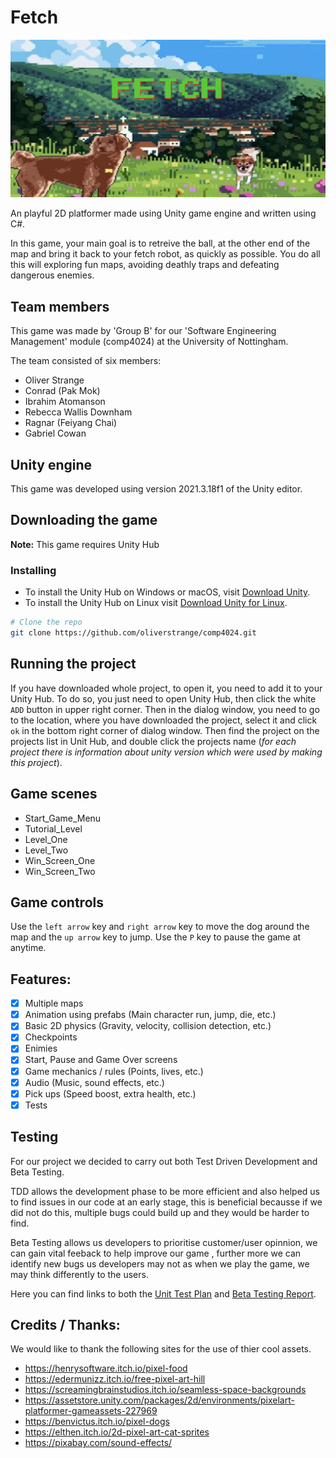 # Fetch

![](Resources/GameImage.png)

An playful 2D platformer made using Unity game engine and written using C#.

In this game, your main goal is to retreive the ball, at the other end of the map and bring it back to your fetch robot, as quickly as possible. You do all this will exploring fun maps, avoiding deathly traps and defeating dangerous enemies.

## Team members

This game was made by 'Group B' for our 'Software Engineering Management' module (comp4024) at the University of Nottingham. 

The team consisted of six members:

- Oliver Strange
- Conrad (Pak Mok)
- Ibrahim Atomanson
- Rebecca Wallis Downham
- Ragnar (Feiyang Chai)
- Gabriel Cowan

## Unity engine

This game was developed using version 2021.3.18f1 of the Unity editor.

## Downloading the game

**Note:** This game requires Unity Hub

### Installing

- To install the Unity Hub on Windows or macOS, visit [Download Unity](https://unity3d.com/get-unity/download).
- To install the Unity Hub on Linux visit [Download Unity for Linux](https://forum.unity.com/threads/unity-hub-v2-0-0-release.677485/?_ga=2.62773420.187063667.1583686914-1236938044.1553758856).

```bash
# Clone the repo
git clone https://github.com/oliverstrange/comp4024.git
```

## Running the project

If you have downloaded whole project, to open it, you need to add it to your Unity Hub.
To do so, you just need to open Unity Hub, then click the white `ADD` button in upper right corner. Then in the dialog window, you need to go to the location, where you have downloaded the project, select it and click `ok` in the bottom right corner of dialog window. Then find the project on the projects list in Unit Hub, and double click the projects name (*for each project there is information about unity version which were used by making this project*). 

## Game scenes

- Start_Game_Menu
- Tutorial_Level
- Level_One
- Level_Two
- Win_Screen_One
- Win_Screen_Two

## Game controls

Use the `left arrow` key and `right arrow` key to move the dog around the map and the `up arrow` key to jump. 
Use the `P` key to pause the game at anytime.

## Features:

- [x] Multiple maps
- [x] Animation using prefabs (Main character run, jump, die, etc.)
- [x] Basic 2D physics (Gravity, velocity, collision detection, etc.)
- [x] Checkpoints 
- [x] Enimies
- [x] Start, Pause and Game Over screens
- [x] Game mechanics / rules (Points, lives, etc.)
- [x] Audio (Music, sound effects, etc.)
- [x] Pick ups (Speed boost, extra health, etc.) 
- [x] Tests

## Testing

For our project we decided to carry out both Test Driven Development and Beta Testing. 

TDD allows the development phase to be more efficient and also helped us to find issues in our code at an early stage, this is beneficial becausse if we did not do this, multiple bugs could build up and they would be harder to find.

Beta Testing allows us developers to prioritise customer/user opinnion, we can gain vital feeback to help improve our game , further more we can identify new bugs us developers may not as when we play the game, we may think differently to the users.

Here you can find links to both the [Unit Test Plan](Resources/Unit%20Test%20plan-2.pdf) and [Beta Testing Report](Resources/Beta%20Testing%20COMP%204024.pdf).


## Credits / Thanks:

We would like to thank the following sites for the use of thier cool assets.
- https://henrysoftware.itch.io/pixel-food
- https://edermunizz.itch.io/free-pixel-art-hill
- https://screamingbrainstudios.itch.io/seamless-space-backgrounds
- https://assetstore.unity.com/packages/2d/environments/pixelart-platformer-gameassets-227969
- https://benvictus.itch.io/pixel-dogs
- https://elthen.itch.io/2d-pixel-art-cat-sprites
- https://pixabay.com/sound-effects/
